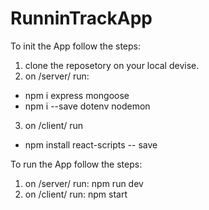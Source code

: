 # RunninTrackApp


To init the App follow the steps:
1. clone the reposetory on your local devise.
2. on /server/ run:
  - npm i express mongoose
  - npm i --save dotenv nodemon
3. on /client/ run
  - npm install react-scripts -- save


To run the App follow the steps:
1. on /server/ run: npm run dev
2. on /client/ run: npm start
